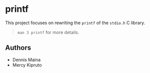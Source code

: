 # printf

This project focuses on rewriting the `printf` of the `stdio.h` C library.  
>`man 3 printf` for more details.

## Authors

* Dennis Maina
* Mercy Kipruto
